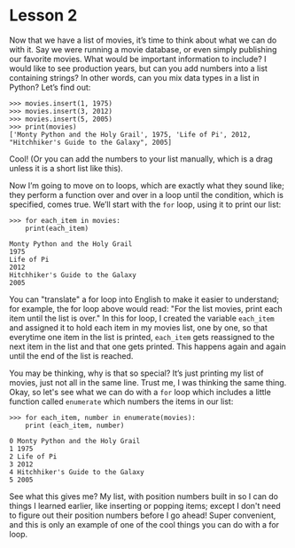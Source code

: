 # Lesson 2

Now that we have a list of movies, it’s time to think about what we can do with it. Say we were running a movie database, or even simply publishing our favorite movies. What would be important information to include? I would like to see production years, but can you add numbers into a list containing strings? In other words, can you mix data types in a list in Python? Let’s find out:

```
>>> movies.insert(1, 1975)
>>> movies.insert(3, 2012)
>>> movies.insert(5, 2005)
>>> print(movies)
['Monty Python and the Holy Grail', 1975, 'Life of Pi', 2012, "Hitchhiker's Guide to the Galaxy", 2005]
```
Cool! (Or you can add the numbers to your list manually, which is a drag unless it is a short list like this).

Now I’m going to move on to loops, which are exactly what they sound like; they perform a function over and over in a loop until the condition, which is specified, comes true. We’ll start with the `for` loop, using it to print our list:

```
>>> for each_item in movies:
	print(each_item)
	
Monty Python and the Holy Grail
1975
Life of Pi
2012
Hitchhiker's Guide to the Galaxy
2005
```
You can "translate" a for loop into English to make it easier to understand; for example, the for loop above would read:
"For the list movies, print each item until the list is over." In this for loop, I created the variable `each_item` and assigned it to hold each item in my movies list, one by one, so that everytime one item in the list is printed, `each_item` gets reassigned to the next item in the list and that one gets printed. This happens again and again until the end of the list is reached.

You may be thinking, why is that so special? It’s just printing my list of movies, just not all in the same line. Trust me, I was thinking the same thing. Okay, so let's see what we can do with a `for` loop which includes a little function called `enumerate` which numbers the items in our list:

```
>>> for each_item, number in enumerate(movies):
	print (each_item, number)

0 Monty Python and the Holy Grail
1 1975
2 Life of Pi
3 2012
4 Hitchhiker's Guide to the Galaxy
5 2005
```
See what this gives me? My list, with position numbers built in so I can do things I learned earlier, like inserting or popping items; except I don't need to figure out their position numbers before I go ahead! Super convenient, and this is only an example of one of the cool things you can do with a for loop.



